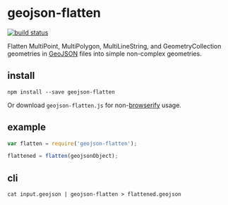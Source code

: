 # geojson-flatten

[![build status](https://secure.travis-ci.org/tmcw/geojson-flatten.svg)](http://travis-ci.org/tmcw/geojson-flatten)

Flatten MultiPoint, MultiPolygon, MultiLineString, and GeometryCollection
geometries in [GeoJSON](http://geojson.org/) files into simple non-complex
geometries.

## install

    npm install --save geojson-flatten

Or download `geojson-flatten.js` for non-[browserify](http://browserify.org/) usage.

## example

```js
var flatten = require('geojson-flatten');

flattened = flatten(geojsonObject);
```

## cli

	cat input.geojson | geojson-flatten > flattened.geojson
